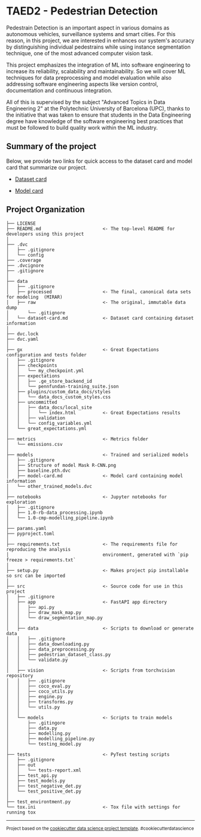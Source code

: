 TAED2 - Pedestrian Detection
==============================

Pedestrain Detection is an important aspect in various domains as autonomous vehicles, surveillance systems and smart cities. For this reason, in this project, we are interested in enhances our system's accuracy by distinguishing individual pedestrains while using instance segmentation technique, one of the most advanced computer vision task. 

This project emphasizes the integration of ML into software engineering to increase its reliability, scalability and maintainability. So we will cover ML techniques for data preprocessing and model evaluation while also addressing software engineering aspects like version control, documentation and continuous integration.

All of this is supervised by the subject "Advanced Topics in Data Engineering 2" at the Polytechnic University of Barcelona (UPC), thanks to the initiative that was taken to ensure that students in the Data Engineering degree have knowledge of the software engineering best practices that must be followed to build quality work within the ML industry.

Summary of the project
------------

Below, we provide two links for quick access to the dataset card and model card that summarize our project.

- [Dataset card](https://github.com/MLOps-essi-upc/taed2-PedestrianDetection/blob/main/data/dataset-card.md)

- [Model card](https://github.com/MLOps-essi-upc/taed2-PedestrianDetection/blob/main/models/model-card.md)

Project Organization
------------

    ├── LICENSE
    ├── README.md                       <- The top-level README for developers using this project
    │
    ├── .dvc
    │   ├── .gitignore
    │   └── config
    ├── .coverage
    ├── .dvcignore
    ├── .gitignore
    │
    ├── data
    │   ├── .gitignore
    │   ├── processed                   <- The final, canonical data sets for modeling  (MIRAR)
    │   ├── raw                         <- The original, immutable data dump
    │       └── .gitignore
    │   └── dataset-card.md             <- Dataset card containing dataset information
    │
    ├── dvc.lock 
    ├── dvc.yaml
    │
    ├── gx                              <- Great Expectations configuration and tests folder
    │   ├── .gitignore
    │   ├── checkpoints
    │   │   └── my_checkpoint.yml
    │   ├── expectations
    │   │   ├── .ge_store_backend_id
    │   │   └── pennfundan-training_suite.json
    │   ├── plugins/custom_data_docs/styles
    │   │   └── data_docs_custom_styles.css
    │   ├── uncommitted
    │   │   ├── data_docs/local_site
    │   │   │   └── index.html          <- Great Expectations results
    │   │   ├── validation
    │   │   └── config_variables.yml
    │   └── great_expectations.yml
    │
    ├── metrics                         <- Metrics folder
    │   └── emissions.csv
    │
    ├── models                          <- Trained and serialized models
    │   ├── .gitignore
    │   ├── Structure of model Mask R-CNN.png
    │   ├── baseline.pth.dvc
    │   ├── model-card.md               <- Model card containing model information
    │   └── other_trained_models.dvc
    │
    ├── notebooks                       <- Jupyter notebooks for exploration
    │   ├── .gitignore
    │   ├── 1.0-rb-data_processing.ipynb
    │   └── 1.0-cmp-modelling_pipeline.ipynb
    │
    ├── params.yaml  
    ├── pyproject.toml  
    │
    ├── requirements.txt                <- The requirements file for reproducing the analysis 
    │                                   environment, generated with `pip freeze > requirements.txt`
    │
    ├── setup.py                        <- Makes project pip installable so src can be imported
    │
    ├── src                             <- Source code for use in this project
    │   ├── .gitignore                       
    │   ├── app                         <- FastAPI app directory
    │   │   ├── api.py
    │   │   ├── draw_mask_map.py
    │   │   └── draw_segmentation_map.py
    │   │
    │   ├── data                        <- Scripts to download or generate data
    │   │   ├── .gitignore
    │   │   ├── data_downloading.py
    │   │   ├── data_preprocessing.py
    │   │   ├── pedestrian_dataset_class.py
    │   │   └── validate.py
    │   │
    │   ├── vision                      <- Scripts from torchvision repository
    │   │   ├── .gitignore
    │   │   ├── coco_eval.py
    │   │   ├── coco_utils.py
    │   │   ├── engine.py
    │   │   ├── transforms.py
    │   │   └── utils.py
    │   │
    │   └── models                      <- Scripts to train models
    │       ├── .gitingore
    │       ├── data.py
    │       ├── modelling.py
    │       ├── modelling_pipeline.py
    │       └── testing_model.py
    │
    ├── tests                           <- PyTest testing scripts
    │   ├── .gitignore
    │   ├── out
    │   │   └── tests-report.xml
    │   ├── test_api.py
    │   ├── test_models.py
    │   ├── test_negative_det.py
    │   └── test_positive_det.py
    │
    ├── test_environtment.py   
    └── tox.ini                         <- Tox file with settings for running tox


--------

<p><small>Project based on the <a target="_blank" href="https://drivendata.github.io/cookiecutter-data-science/">cookiecutter data science project template</a>. #cookiecutterdatascience</small></p>
